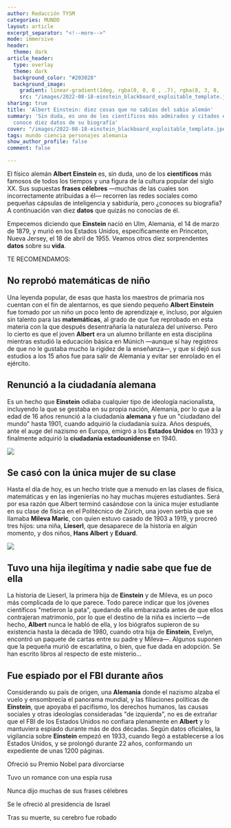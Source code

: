 ```yaml
---
author: Redacción TYSM
categories: MUNDO
layout: article
excerpt_separator: "<!--more-->"
mode: immersive
header:
  theme: dark
article_header:
  type: overlay
  theme: dark
  background_color: "#203028"
  background_image:
    gradient: linear-gradient(1deg, rgba(0, 0, 0 , .7), rgba(8, 3, 8, .9))
    src: "/images/2022-08-18-einstein_blackboard_exploitable_template.jpeg"
sharing: true
title: 'Albert Einstein: diez cosas que no sabías del sabio alemán'
summary: 'Sin duda, es uno de los científicos más admirados y citados en redes sociales:
  conoce diez datos de su biografía'
cover: "/images/2022-08-18-einstein_blackboard_exploitable_template.jpeg"
tags: mundo ciencia personajes alemania
show_author_profile: false
comment: false

---
```

El físico alemán **Albert Einstein** es, sin duda, uno de los **científicos** más famosos de todos los tiempos y una figura de la cultura popular del siglo XX. Sus supuestas **frases célebres** —muchas de las cuales son incorrectamente atribuidas a él— recorren las redes sociales como pequeñas cápsulas de inteligencia y sabiduría, pero ¿conoces su biografía? A continuación van diez **datos** que quizás no conocías de él.

Empecemos diciendo que **Einstein** nació en Ulm, Alemania, el 14 de marzo de 1879, y murió en los Estados Unidos, específicamente en Princeton, Nueva Jersey, el 18 de abril de 1955. Veamos otros diez sorprendentes **datos** sobre su **vida**.

TE RECOMENDAMOS:

## No reprobó matemáticas de niño

Una leyenda popular, de esas que hasta los maestros de primaria nos cuentan con el fin de alentarnos, es que siendo pequeño **Albert Einstein** fue tomado por un niño un poco lento de aprendizaje e, incluso, por alguien sin talento para las **matemáticas**, al grado de que fue reprobado en esta materia con la que después desentrañaría la naturaleza del universo. Pero lo cierto es que el joven **Albert** era un alumno brillante en esta disciplina mientras estudió la educación básica en Múnich —aunque sí hay registros de que no le gustaba mucho la rigidez de la enseñanza—, y que si dejó sus estudios a los 15 años fue para salir de Alemania y evitar ser enrolado en el ejército. 

## Renunció a la ciudadanía alemana

Es un hecho que **Einstein** odiaba cualquier tipo de ideología nacionalista, incluyendo la que se gestaba en su propia nación, Alemania, por lo que a la edad de 16 años renunció a la ciudadanía **alemana** y fue un "ciudadano del mundo" hasta 1901, cuando adquirió la ciudadanía suiza. Años después, ante el auge del nazismo en Europa, emigró a los **Estados Unidos** en 1933 y finalmente adquirió la **ciudadanía estadounidense** en 1940.

![](https://upload.wikimedia.org/wikipedia/commons/b/b2/Albert_Einstein_c1890s.jpg)

## Se casó con la única mujer de su clase

Hasta el día de hoy, es un hecho triste que a menudo en las clases de física, matemáticas y en las ingenierías no hay muchas mujeres estudiantes. Será por esa razón que Albert terminó casándose con la única mujer estudiante en su clase de física en el Politécnico de Zúrich, una joven serbia que se llamaba **Mileva Maric**, con quien estuvo casado de 1903 a 1919, y procreó tres hijos: una niña, **Lieserl**, que desaparece de la historia en algún momento, y dos niños, **Hans Albert** y **Eduard**.

![](https://upload.wikimedia.org/wikipedia/commons/thumb/8/87/Albert_Einstein_and_his_wife_Mileva_Maric.jpg/1024px-Albert_Einstein_and_his_wife_Mileva_Maric.jpg)

## Tuvo una hija ilegítima y nadie sabe que fue de ella

La historia de Lieserl, la primera hija de **Einstein** y de Mileva, es un poco más complicada de lo que parece. Todo parece indicar que los jóvenes científicos "metieron la pata", quedando ella embarazada antes de que ellos contrajeran matrimonio, por lo que el destino de la niña es incierto —de hecho, **Albert** nunca le habló de ella, y los biógrafos supieron de su existencia hasta la década de 1980, cuando otra hija de **Einstein**, Evelyn, encontró un paquete de cartas entre su padre y Mileva—. Algunos suponen que la pequeña murió de escarlatina, o bien, que fue dada en adopción. Se han escrito libros al respecto de este misterio…

## Fue espiado por el FBI durante años

Considerando su país de origen, una **Alemania** donde el nazismo alzaba el vuelo y ensombrecía el panorama mundial, y las filiaciones políticas de **Einstein**, que apoyaba el pacifismo, los derechos humanos, las causas sociales y otras ideologías consideradas "de izquierda", no es de extrañar que el FBI de los Estados Unidos no confiara plenamente en **Albert** y lo mantuviera espiado durante más de dos décadas. Según datos oficiales, la vigilancia sobre **Einstein** empezó en 1933, cuando llegó a establecerse a los Estados Unidos, y se prolongó durante 22 años, conformando un expediente de unas 1200 páginas.

Ofreció su Premio Nobel para divorciarse

Tuvo un romance con una espía rusa

Nunca dijo muchas de sus frases célebres

Se le ofreció al presidencia de Israel

Tras su muerte, su cerebro fue robado